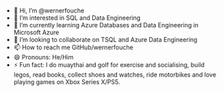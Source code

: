 - 👋 Hi, I’m @wernerfouche
- 👀 I’m interested in SQL and Data Engineering
- 🌱 I’m currently learning Azure Databases and Data Engineering in Microsoft Azure
- 💞️ I’m looking to collaborate on TSQL and Azure Data Engineering
- 📫 How to reach me GitHub/wernerfouche
- 😄 Pronouns: He/Him
- ⚡ Fun fact: I do muaythai and golf for exercise and socialising, build legos, read books, collect shoes and watches, ride motorbikes and love playing games on Xbox Series X/PS5.

<!---
wernerfouche/wernerfouche is a ✨ special ✨ repository because its `README.md` (this file) appears on your GitHub profile.
You can click the Preview link to take a look at your changes.
--->
